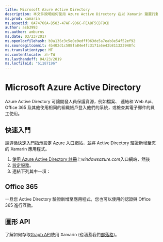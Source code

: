 ```yaml
---
title: Microsoft Azure Active Directory
description: 本文件說明如何使用 Azure Active Directory 在以 Xamarin 建置行動應用程式中驗證使用者。
ms.prod: xamarin
ms.assetid: 0A74766A-B583-47AF-986C-FEA8F5CBF9CD
author: asb3993
ms.author: amburns
ms.date: 03/23/2017
ms.openlocfilehash: b9a136c3c5e0e9edff063de5a7eab8e54f52ef92
ms.sourcegitcommit: 4b402d1c508fa84e4fc3171a6e43b811323948fc
ms.translationtype: MT
ms.contentlocale: zh-TW
ms.lasthandoff: 04/23/2019
ms.locfileid: "61187196"
---
```

# <a name="microsoft-azure-active-directory"></a>Microsoft Azure Active Directory


Azure Active Directory 可讓開發人員保護資源，例如檔案、 連結和 Web Api、 Office 365 及其他使用相同的組織帳戶登入他們的系統，或檢查其電子郵件的員工使用。

## <a name="getting-started"></a>快速入門

請遵循[快速入門指示](~/cross-platform/data-cloud/active-directory/get-started/index.md)設定 Azure 入口網站，並將 Active Directory 驗證新增至您的 Xamarin 應用程式。

1. [使用 Azure Active Directory 註冊](~/cross-platform/data-cloud/active-directory/get-started/register.md)上*windowsazure.com*入口網站，然後
2. [設定服務](~/cross-platform/data-cloud/active-directory/get-started/configure.md)。
3. 連結下列其中一項：

## <a name="office-365"></a>Office 365

一旦您 Active Directory 驗證新增至應用程式，您也可以使用的認證與 Office 365 進行互動。

## <a name="graph-api"></a>圖形 API

了解如何存取[Graph API](~/cross-platform/data-cloud/active-directory/graph.md)使用 Xamarin (也涵蓋我們[部落格](https://blog.xamarin.com/authenticate-xamarin-mobile-apps-using-azure-active-directory/))。

